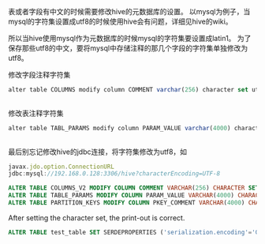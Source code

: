 

表或者字段有中文的时候需要修改hive的元数据库的设置。
以mysql为例子，当mysql的字符集设置成utf8的时候使用hive会有问题，详细见hive的wiki。

所以当hive使用mysql作为元数据库的时候mysql的字符集要设置成latin1。
为了保存那些utf8的中文，要将mysql中存储注释的那几个字段的字符集单独修改为utf8。

  修改字段注释字符集

```javascript
alter table COLUMNS modify column COMMENT varchar(256) character set utf8;
 
```

修改表注释字符集

```javascript
alter table TABL_PARAMS modify column PARAM_VALUE varchar(4000) character set utf8;
 
```

最后别忘记修改hive的jdbc连接，将字符集修改为utf8，如

```javascript
javax.jdo.option.ConnectionURL
jdbc:mysql://192.168.0.128:3306/hive?characterEncoding=UTF-8
```

```sql
ALTER TABLE COLUMNS_V2 MODIFY COLUMN COMMENT VARCHAR(256) CHARACTER SET UTF8; 
ALTER TABLE TABLE_PARAMS MODIFY COLUMN PARAM_VALUE VARCHAR(4000) CHARACTER SET UTF8;
ALTER TABLE PARTITION_KEYS MODIFY COLUMN PKEY_COMMENT VARCHAR(4000) CHARACTER SET UTF8;
```





After setting the character set, the print-out is correct.

```sql
ALTER TABLE test_table SET SERDEPROPERTIES ('serialization.encoding'='GBK');
```

